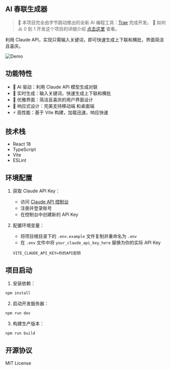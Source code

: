 ## AI 春联生成器

> 🎯 本项目完全由字节跳动推出的全新 AI 编程工具：[Trae](https://www.trae.ai/) 完成开发。
> 📝 如何从 0 到 1 开发这个项目的详细介绍 [点击这里](https://mp.weixin.qq.com/s/6_NFU1X3w1QpdJHsfr7m3A) 查看。

利用 Claude API，实现只需输入关键词，即可快速生成上下联和横批，界面简洁且喜庆。

![Demo](Demo.gif)

## 功能特性

- 🤖 AI 驱动：利用 Claude API 模型生成对联
- 📝 实时生成：输入关键词，快速生成上下联和横批
- 🎨 优雅界面：简洁且喜庆的用户界面设计
- 📱 响应式设计：完美支持移动端 和桌面端
- ⚡️ 高性能：基于 Vite 构建，加载迅速，响应快速

## 技术栈

- React 18
- TypeScript
- Vite
- ESLint

## 环境配置

1. 获取 Claude API Key：
   - 访问 [Claude API 控制台](https://console.anthropic.com/)
   - 注册并登录账号
   - 在控制台中创建新的 API Key

2. 配置环境变量：
   - 将项目根目录下的 `.env.example` 文件复制并重命名为 `.env`
   - 在 `.env` 文件中将 `your_claude_api_key_here` 替换为你的实际 API Key
   ```plaintext
   VITE_CLAUDE_API_KEY=你的API密钥
   ```

## 项目启动

1. 安装依赖：
```bash
npm install
```

2. 启动开发服务器：
```bash
npm run dev
```

3. 构建生产版本：
```bash
npm run build
```

## 开源协议

MIT License